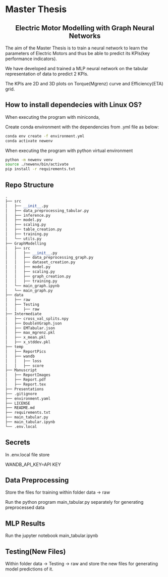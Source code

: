 # Master Thesis

<center><h2>Electric Motor Modelling with Graph Neural Networks</h2></center>

<div>
The aim of the Master Thesis is to train a neural network to learn the parameters of Electric Motors and thus be able to predict its KPIs(key performance indicators). 

We have developed and trained a MLP neural network on the tabular representation of data to predict 2 KPIs. 

The KPIs are 2D and 3D plots on Torque(Mgrenz) curve and Efficiency(ETA) grid.

</div>

## How to install dependecies with Linux OS?

When executing the program with miniconda,

Create conda environment with the dependencies from .yml file as below:

```bash
conda env create -f environment.yml
conda activate newenv
```

When executing the program with python virtual environment

```bash
python -m newenv venv
source ./newenv/bin/activate
pip install -r requirements.txt
```

## Repo Structure

```python
.
├── src
│   ├── __init__.py
│   ├── data_preprocessing_tabular.py
│   ├── inference.py
│   ├── model.py
│   ├── scaling.py
│   ├── table_creation.py
│   ├── training.py
│   └── utils.py
├── GraphModelling
│   ├── src
│   │   ├── __init__.py
│   │   ├── data_preprocessing_graph.py
│   │   ├── dataset_creation.py
│   │   ├── model.py
│   │   ├── scaling.py
│   │   ├── graph_creation.py
│   │   ├── training.py
│   └── main_graph.ipynb  
│   └── main_graph.py
├── data
│   ├── raw
│   ├── Testing
│   │   ├── raw
├── Intermediate
│   ├── cross_val_splits.npy
│   ├── DoubleVGraph.json
│   ├── EMTabular.json
│   ├── max_mgrenz.pkl
│   ├── x_mean.pkl
│   ├── x_stddev.pkl
├── temp
│   ├── ReportPics
│   ├── wandb
│   │   ├── loss
│   │   ├── score
├── Manuscript
│   ├── ReportImages
│   ├── Report.pdf
│   ├── Report.tex
├── Presentations
├── .gitignore
├── environment.yaml
├── LICENSE
├── README.md
├── requirements.txt
├── main_tabular.py
├── main_tabular.ipynb
└── .env.local
```

## Secrets

In .env.local file store
 
WANDB_API_KEY=API KEY

## Data Preprocessing

Store the files for training within folder data -> raw

Run the python program main_tabular.py separately for generating preprocessed data

## MLP Results

Run the jupyter notebook main_tabular.ipynb

## Testing(New Files)

Within folder data -> Testing -> raw and store the new files for generating model predictions of it.
